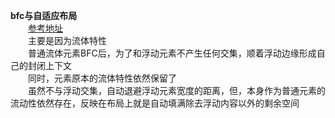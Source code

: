 **bfc与自适应布局**</br>
　　[参考地址](https://www.zhangxinxu.com/wordpress/2015/02/css-deep-understand-flow-bfc-column-two-auto-layout/)</br>
　　主要是因为流体特性</br>
　　普通流体元素BFC后，为了和浮动元素不产生任何交集，顺着浮动边缘形成自己的封闭上下文</br>
　　同时，元素原本的流体特性依然保留了</br>
　　虽然不与浮动交集，自动退避浮动元素宽度的距离，但，本身作为普通元素的流动性依然存在，反映在布局上就是自动填满除去浮动内容以外的剩余空间</br>
